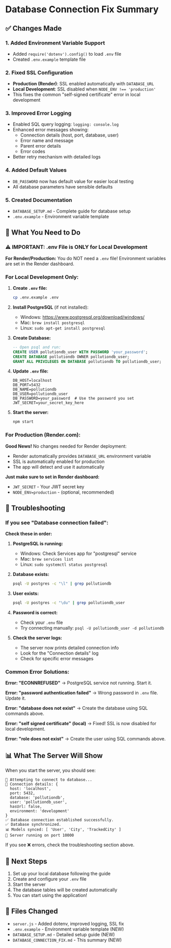 # Database Connection Fix Summary

## ✅ Changes Made

### 1. **Added Environment Variable Support**
- Added `require('dotenv').config()` to load `.env` file
- Created `.env.example` template file

### 2. **Fixed SSL Configuration**
- **Production (Render)**: SSL enabled automatically with `DATABASE_URL`
- **Local Development**: SSL disabled when `NODE_ENV !== 'production'`
- This fixes the common "self-signed certificate" error in local development

### 3. **Improved Error Logging**
- Enabled SQL query logging: `logging: console.log`
- Enhanced error messages showing:
  - Connection details (host, port, database, user)
  - Error name and message
  - Parent error details
  - Error codes
- Better retry mechanism with detailed logs

### 4. **Added Default Values**
- `DB_PASSWORD` now has default value for easier local testing
- All database parameters have sensible defaults

### 5. **Created Documentation**
- `DATABASE_SETUP.md` - Complete guide for database setup
- `.env.example` - Environment variable template

## 🔧 What You Need to Do

### ⚠️ IMPORTANT: .env File is ONLY for Local Development

**For Render/Production:** You do NOT need a `.env` file! Environment variables are set in the Render dashboard.

### For Local Development Only:

1. **Create `.env` file:**
   ```bash
   cp .env.example .env
   ```

2. **Install PostgreSQL** (if not installed):
   - Windows: https://www.postgresql.org/download/windows/
   - Mac: `brew install postgresql`
   - Linux: `sudo apt-get install postgresql`

3. **Create Database:**
   ```sql
   -- Open psql and run:
   CREATE USER pollutiondb_user WITH PASSWORD 'your_password';
   CREATE DATABASE pollutiondb OWNER pollutiondb_user;
   GRANT ALL PRIVILEGES ON DATABASE pollutiondb TO pollutiondb_user;
   ```

4. **Update `.env` file:**
   ```env
   DB_HOST=localhost
   DB_PORT=5432
   DB_NAME=pollutiondb
   DB_USER=pollutiondb_user
   DB_PASSWORD=your_password  # Use the password you set
   JWT_SECRET=your_secret_key_here
   ```

5. **Start the server:**
   ```bash
   npm start
   ```

### For Production (Render.com):

**Good News!** No changes needed for Render deployment:
- Render automatically provides `DATABASE_URL` environment variable
- SSL is automatically enabled for production
- The app will detect and use it automatically

**Just make sure to set in Render dashboard:**
- `JWT_SECRET` - Your JWT secret key
- `NODE_ENV=production` - (optional, recommended)

## 🐛 Troubleshooting

### If you see "Database connection failed":

**Check these in order:**

1. **PostgreSQL is running:**
   - Windows: Check Services app for "postgresql" service
   - Mac: `brew services list`
   - Linux: `sudo systemctl status postgresql`

2. **Database exists:**
   ```bash
   psql -U postgres -c "\l" | grep pollutiondb
   ```

3. **User exists:**
   ```bash
   psql -U postgres -c "\du" | grep pollutiondb_user
   ```

4. **Password is correct:**
   - Check your `.env` file
   - Try connecting manually: `psql -U pollutiondb_user -d pollutiondb`

5. **Check the server logs:**
   - The server now prints detailed connection info
   - Look for the "Connection details" log
   - Check for specific error messages

### Common Error Solutions:

**Error: "ECONNREFUSED"**
→ PostgreSQL service not running. Start it.

**Error: "password authentication failed"**
→ Wrong password in `.env` file. Update it.

**Error: "database does not exist"**
→ Create the database using SQL commands above.

**Error: "self signed certificate" (local)**
→ Fixed! SSL is now disabled for local development.

**Error: "role does not exist"**
→ Create the user using SQL commands above.

## 📊 What The Server Will Show

When you start the server, you should see:
```
🔄 Attempting to connect to database...
📍 Connection details: {
  host: 'localhost',
  port: 5432,
  database: 'pollutiondb',
  user: 'pollutiondb_user',
  hasUrl: false,
  environment: 'development'
}
✅ Database connection established successfully.
✅ Database synchronized.
📊 Models synced: [ 'User', 'City', 'TrackedCity' ]
🚀 Server running on port 10000
```

If you see ❌ errors, check the troubleshooting section above.

## 🎯 Next Steps

1. Set up your local database following the guide
2. Create and configure your `.env` file
3. Start the server
4. The database tables will be created automatically
5. You can start using the application!

## 📝 Files Changed

- `server.js` - Added dotenv, improved logging, SSL fix
- `.env.example` - Environment variable template (NEW)
- `DATABASE_SETUP.md` - Detailed setup guide (NEW)
- `DATABASE_CONNECTION_FIX.md` - This summary (NEW)
